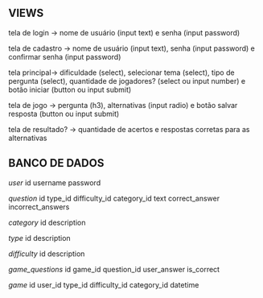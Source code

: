 VIEWS
---------------------------------------------------------------------------------------------------------------------------
tela de login -> nome de usuário (input text) e senha (input password)

tela de cadastro -> nome de usuário (input text), senha (input password) e confirmar senha (input password)

tela principal-> dificuldade (select), selecionar tema (select), tipo de pergunta (select), quantidade de jogadores? (select ou input number) e botão iniciar (button ou input submit)

tela de jogo -> pergunta (h3), alternativas (input radio) e botão salvar resposta (button ou input submit)

tela de resultado? -> quantidade de acertos e respostas corretas para as alternativas

BANCO DE DADOS
---------------------------------------------------------------------------------------------------------------------------
*user*
id
username
password

*question*
id
type_id
difficulty_id
category_id
text
correct_answer
incorrect_answers

*category*
id
description

*type*
id
description

*difficulty*
id
description

*game_questions*
id
game_id
question_id
user_answer
is_correct

*game*
id
user_id
type_id
difficulty_id
category_id
datetime
